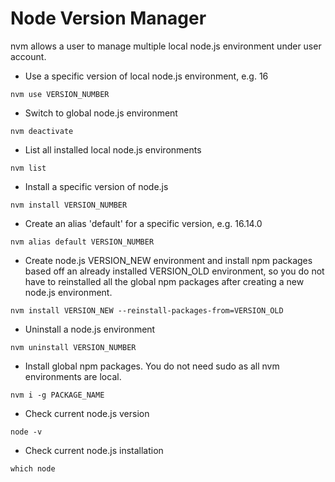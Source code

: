 # Node Version Manager

nvm allows a user to manage multiple local node.js environment under user account.

- Use a specific version of local node.js environment, e.g. 16
<pre class="command-line"><code>nvm use VERSION_NUMBER</code></pre>
- Switch to global node.js environment
<pre class="command-line"><code>nvm deactivate</code></pre>
- List all installed local node.js environments
<pre class="command-line"><code>nvm list</code></pre>
- Install a specific version of node.js
<pre class="command-line"><code>nvm install VERSION_NUMBER</code></pre>
- Create an alias 'default' for a specific version, e.g. 16.14.0
<pre class="command-line"><code>nvm alias default VERSION_NUMBER</code></pre>
- Create node.js VERSION_NEW environment and install npm packages based off an already installed VERSION_OLD environment, so you do not have to reinstalled all the global npm packages after creating a new node.js environment.
<pre class="command-line"><code>nvm install VERSION_NEW --reinstall-packages-from=VERSION_OLD</code></pre>
- Uninstall a node.js environment
<pre class="command-line"><code>nvm uninstall VERSION_NUMBER</code></pre>
- Install global npm packages. You do not need sudo as all nvm environments are local.
<pre class="command-line"><code>nvm i -g PACKAGE_NAME</code></pre>
- Check current node.js version
<pre class="command-line"><code>node -v</code></pre>
- Check current node.js installation
<pre class="command-line"><code>which node</code></pre>




